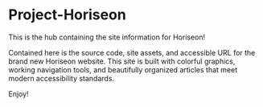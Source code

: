 # Project-Horiseon
This is the hub containing the site information for Horiseon!

Contained here is the source code, site assets, and accessible URL for the brand new Horiseon website. This site
is built with colorful graphics, working navigation tools, and beautifully organized articles that meet modern 
accessibility standards.

Enjoy!
